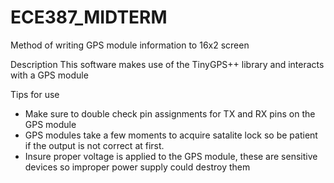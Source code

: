 # ECE387_MIDTERM
Method of writing GPS module information to 16x2 screen 

Description
This software makes use of the TinyGPS++ library and interacts with a GPS module

Tips for use
- Make sure to double check pin assignments for TX and RX pins on the GPS module
- GPS modules take a few moments to acquire satalite lock so be patient if the 
  output is not correct at first.
- Insure proper voltage is applied to the GPS module, these are sensitive devices
  so improper power supply could destroy them
